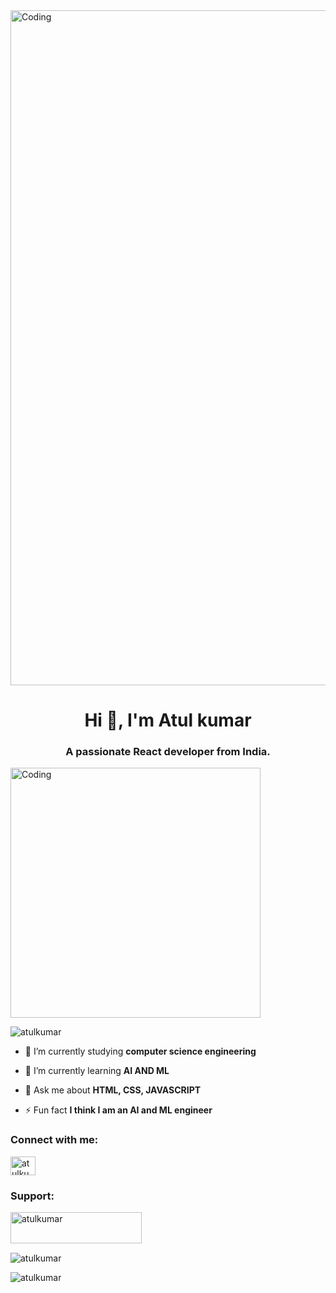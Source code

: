 <img aligh="center" alt="Coding" width="1080" src="https://previews.123rf.com/images/karpenkoilia/karpenkoilia1806/karpenkoilia180600011/102988806-vector-line-web-concept-for-programming-linear-web-banner-for-coding-.jpg" >

<h1 align="center">Hi 👋, I'm Atul kumar</h1>
<h3 align="center">A passionate React developer from India.</h3>

<img aligh="right" alt="Coding" width="400" src="https://camo.githubusercontent.com/cae12fddd9d6982901d82580bdf321d81fb299141098ca1c2d4891870827bf17/68747470733a2f2f6d69726f2e6d656469756d2e636f6d2f6d61782f313336302f302a37513379765349765f7430696f4a2d5a2e676966" >

<p align="left"> <img src="https://komarev.com/ghpvc/?username=atulkumar&label=Profile%20views&color=0e75b6&style=flat" alt="atulkumar" /> </p>

- 🔭 I’m currently studying **computer science engineering**

- 🌱 I’m currently learning **AI AND ML**

- 💬 Ask me about **HTML, CSS, JAVASCRIPT**

- ⚡ Fun fact **I think I am an AI and ML engineer**

<h3 align="left">Connect with me:</h3>
<p align="left">
<a href="https://www.linkedin.com/in/atul-kumar-647a72200/" target="blank"><img align="center" src="https://raw.githubusercontent.com/rahuldkjain/github-profile-readme-generator/master/src/images/icons/Social/linked-in-alt.svg" alt="atulkumar" height="30" width="40" /></a>
</p>

<h3 align="left">Support:</h3>
<p><a href="https://www.buymeacoffee.com/imtiyazCode"> <img align="left" src="https://cdn.buymeacoffee.com/buttons/v2/default-yellow.png" height="50" width="210" alt="atulkumar" /></a></p><br><br><br>


<p><img align="center" src="https://github-readme-stats.vercel.app/api/top-langs?username=atulkumar&show_icons=true&locale=en&layout=compact" alt="atulkumar" /></p>

<p><img align="center" src="https://github-readme-streak-stats.herokuapp.com/?user=atulkumar&" alt="atulkumar" /></p>
